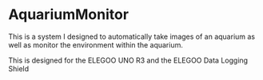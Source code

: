 # AquariumMonitor
This is a system I designed to automatically take images of an aquarium as well as monitor the environment within the aquarium.


This is designed for the ELEGOO UNO R3 and the ELEGOO Data Logging Shield

